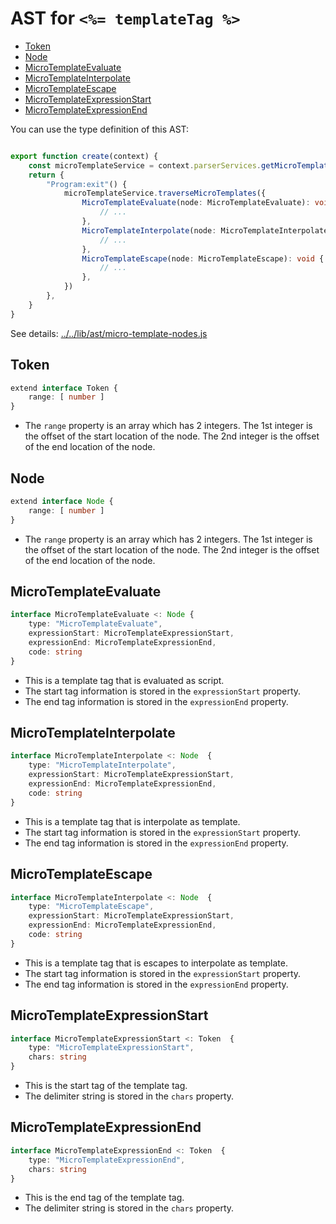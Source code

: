 # AST for `<%= templateTag %>`

- [Token](#token)
- [Node](#node)
- [MicroTemplateEvaluate](#microtemplateevaluate)
- [MicroTemplateInterpolate](#microtemplateinterpolate)
- [MicroTemplateEscape](#microtemplateescape)
- [MicroTemplateExpressionStart](#microtemplateexpressionstart)
- [MicroTemplateExpressionEnd](#microtemplateexpressionend)

You can use the type definition of this AST:

```ts

export function create(context) {
    const microTemplateService = context.parserServices.getMicroTemplateService()
    return {
        "Program:exit"() {
            microTemplateService.traverseMicroTemplates({
                MicroTemplateEvaluate(node: MicroTemplateEvaluate): void {
                    // ...
                },
                MicroTemplateInterpolate(node: MicroTemplateInterpolate): void {
                    // ...
                },
                MicroTemplateEscape(node: MicroTemplateEscape): void {
                    // ...
                },
            })
        },
    }
}
```

See details: [../../lib/ast/micro-template-nodes.js](../../lib/ast/micro-template-nodes.js)


## Token

```ts
extend interface Token {
    range: [ number ]
}
```

- The `range` property is an array which has 2 integers.
  The 1st integer is the offset of the start location of the node.
  The 2nd integer is the offset of the end location of the node.

## Node

```ts
extend interface Node {
    range: [ number ]
}
```

- The `range` property is an array which has 2 integers.
  The 1st integer is the offset of the start location of the node.
  The 2nd integer is the offset of the end location of the node.

## MicroTemplateEvaluate

```ts
interface MicroTemplateEvaluate <: Node {
    type: "MicroTemplateEvaluate",
    expressionStart: MicroTemplateExpressionStart,
    expressionEnd: MicroTemplateExpressionEnd,
    code: string
}
```

- This is a template tag that is evaluated as script.
- The start tag information is stored in the `expressionStart` property.
- The end tag information is stored in the `expressionEnd` property.

## MicroTemplateInterpolate

```ts
interface MicroTemplateInterpolate <: Node  {
    type: "MicroTemplateInterpolate",
    expressionStart: MicroTemplateExpressionStart,
    expressionEnd: MicroTemplateExpressionEnd,
    code: string
}
```

- This is a template tag that is interpolate as template.
- The start tag information is stored in the `expressionStart` property.
- The end tag information is stored in the `expressionEnd` property.

## MicroTemplateEscape

```ts
interface MicroTemplateInterpolate <: Node  {
    type: "MicroTemplateEscape",
    expressionStart: MicroTemplateExpressionStart,
    expressionEnd: MicroTemplateExpressionEnd,
    code: string
}
```

- This is a template tag that is escapes to interpolate as template.
- The start tag information is stored in the `expressionStart` property.
- The end tag information is stored in the `expressionEnd` property.

## MicroTemplateExpressionStart

```ts
interface MicroTemplateExpressionStart <: Token  {
    type: "MicroTemplateExpressionStart",
    chars: string
}
```

- This is the start tag of the template tag.
- The delimiter string is stored in the `chars` property.

## MicroTemplateExpressionEnd

```ts
interface MicroTemplateExpressionEnd <: Token  {
    type: "MicroTemplateExpressionEnd",
    chars: string
}
```

- This is the end tag of the template tag.
- The delimiter string is stored in the `chars` property.


